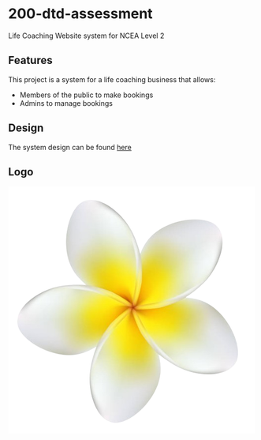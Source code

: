 # 200-dtd-assessment
Life Coaching Website system for NCEA Level 2

## Features
This project is a system for a life coaching business that allows:
- Members of the public to make bookings
- Admins to manage bookings

## Design
The system design can be found [here](design.md)

## Logo
![flower](images/flower-logo.png)